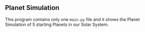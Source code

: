 ## Planet Simulation 

This program contains only one `main.py` file and it shows the Planet Simulation of 5 starting Planets in our Solar System.